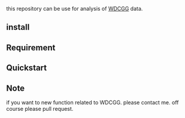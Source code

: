 this repository can be use for analysis of [WDCGG](https://gaw.kishou.go.jp/jp) data.

## install

## Requirement

## Quickstart

## Note
if you want to new function related to WDCGG.
please contact me. off course please pull request.
